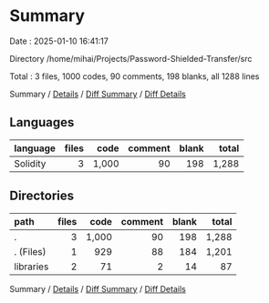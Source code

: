 # Summary

Date : 2025-01-10 16:41:17

Directory /home/mihai/Projects/Password-Shielded-Transfer/src

Total : 3 files,  1000 codes, 90 comments, 198 blanks, all 1288 lines

Summary / [Details](details.md) / [Diff Summary](diff.md) / [Diff Details](diff-details.md)

## Languages
| language | files | code | comment | blank | total |
| :--- | ---: | ---: | ---: | ---: | ---: |
| Solidity | 3 | 1,000 | 90 | 198 | 1,288 |

## Directories
| path | files | code | comment | blank | total |
| :--- | ---: | ---: | ---: | ---: | ---: |
| . | 3 | 1,000 | 90 | 198 | 1,288 |
| . (Files) | 1 | 929 | 88 | 184 | 1,201 |
| libraries | 2 | 71 | 2 | 14 | 87 |

Summary / [Details](details.md) / [Diff Summary](diff.md) / [Diff Details](diff-details.md)